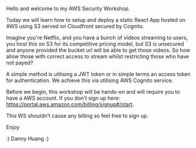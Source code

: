 Hello and welcome to my AWS Security Workshop.

Today we will learn how to setup and deploy a static React App hosted on AWS using S3 served on Cloudfront secured by Cognito. 

Imagine you're Netflix, and you have a bunch of videos streaming to users, you host this on S3 for its competitive pricing model, but S3 is unsecured and anyone provided the bucket url will be able to get those videos. So how allow those with correct access to stream whilst restricting those who have not payed?

A simple method is utilising a JWT token or in simple terms an access token for authentication. We achieve this via utilising AWS Cognito service. 

Before we begin, this workshop will be hands-on and will require you to have a AWS account. If you don't sign up here: https://portal.aws.amazon.com/billing/signup#/start.

This WS shouldn't cause any billing so feel free to sign up.  

Enjoy

:) 
Danny Huang :) 